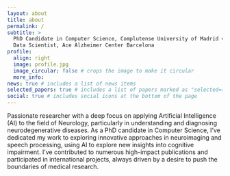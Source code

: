 ```yaml
---
layout: about
title: about
permalink: /
subtitle: > 
  PhD Candidate in Computer Science, Complutense University of Madrid <br>
  Data Scientist, Ace Alzheimer Center Barcelona
profile:
  align: right
  image: profile.jpg
  image_circular: false # crops the image to make it circular
  more_info: 
news: true # includes a list of news items
selected_papers: true # includes a list of papers marked as "selected={true}"
social: true # includes social icons at the bottom of the page
---
```


Passionate researcher with a deep focus on applying Artificial Intelligence (AI) to the field of Neurology, particularly in understanding and diagnosing neurodegenerative diseases. As a PhD candidate in Computer Science, I’ve dedicated my work to exploring innovative approaches in neuroimaging and speech processing, using AI to explore new insights into cognitive impairment.  I’ve contributed to numerous high-impact publications and participated in international projects, always driven by a desire to push the boundaries of medical research. 
